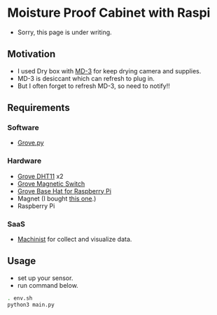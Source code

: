 # Moisture Proof Cabinet with Raspi
- Sorry, this page is under writing.

## Motivation
- I used Dry box with [MD-3](http://www.toyoliving.co.jp/products-info-other/MD-3-1.html) for keep drying camera and supplies.
- MD-3 is desiccant which can refresh to plug in.
- But I often forget to refresh MD-3, so need to notify!!

## Requirements
### Software
- [Grove.py](https://github.com/Seeed-Studio/grove.py)

### Hardware
- [Grove DHT11](https://wiki.seeedstudio.com/Grove-TemperatureAndHumidity_Sensor/) x2
- [Grove Magnetic Switch](https://wiki.seeedstudio.com/Grove-Magnetic_Switch/)
- [Grove Base Hat for Raspberry Pi](https://www.seeedstudio.com/Grove-Base-Hat-for-Raspberry-Pi.html)
- Magnet (I bought [this one](https://www.amazon.co.jp/gp/product/B07ZGFT61B).)
- Raspberry Pi

### SaaS
- [Machinist](https://app.machinist.iij.jp/) for collect and visualize data.

## Usage
- set up your sensor.
- run command below.

```bash
. env.sh
python3 main.py
```
